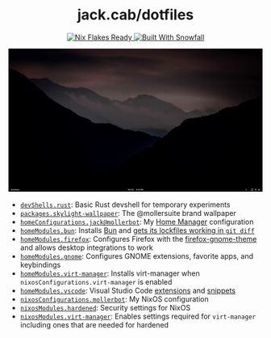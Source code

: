 <h1 align="center">jack.cab/dotfiles</h1>

<p align="center">
 <a href="https://nixos.wiki/wiki/Flakes" target="_blank">
  <img alt="Nix Flakes Ready" src="https://img.shields.io/static/v1?logo=nixos&logoColor=d8dee9&label=Nix%20Flakes&labelColor=5e81ac&message=Ready&color=d8dee9&style=for-the-badge">
</a>
 <a href="https://github.com/snowfallorg/lib" target="_blank">
  <img alt="Built With Snowfall" src="https://img.shields.io/static/v1?logoColor=d8dee9&label=Built%20With&labelColor=5e81ac&message=Snowfall&color=d8dee9&style=for-the-badge">
 </a>
</p>

![Fullscreen screenshot of a GNOME desktop. Wallpaper is Unsplash photo "silhouette of mountains during daytime" modified to make the foreground mountain pure black. JPEG artifacts are visible. GNOME's topbar has been moved to the bottom, made slightly smaller, font changed to Inter, and has the power icon removed with an X11 icon added to the right.](./screenshot.png)

* [`devShells.rust`](./packages/skylight-wallpaper/default.nix): Basic Rust devshell for temporary experiments
* [`packages.skylight-wallpaper`](./packages/skylight-wallpaper/default.nix): The @mollersuite brand wallpaper
* [`homeConfigurations.jack@mollerbot`](./homes/x86_64-linux/jack@mollerbot/default.nix): My [Home Manager](https://home-manager.dev) configuration
* [`homeModules.bun`](./modules/home/bun/default.nix): Installs [Bun](https://bun.sh) and [gets its lockfiles working in `git diff`](https://bun.sh/docs/install/lockfile#how-do-i-git-diff-bun-s-lockfile)
* [`homeModules.firefox`](./modules/home/firefox/default.nix): Configures Firefox with the [firefox-gnome-theme](https://github.com/rafaelmardojai/firefox-gnome-theme) and allows desktop integrations to work
* [`homeModules.gnome`](./modules/home/gnome/default.nix): Configures GNOME extensions, favorite apps, and keybindings
* [`homeModules.virt-manager`](./modules/home/virt-manager/default.nix): Installs virt-manager when `nixosConfigurations.virt-manager` is enabled
* [`homeModules.vscode`](./modules/vscode/default.nix): Visual Studio Code [extensions](./modules/home/vscode/extensions.nix) and [snippets](./modules/home/vscode/snippets.nix)
* [`nixosConfigurations.mollerbot`](./systems/x86_64-linux/mollerbot/default.nix): My NixOS configuration
* [`nixosModules.hardened`](./modules/nixos/hardened/default.nix): Security settings for NixOS
* [`nixosModules.virt-manager`](./modules/nixos/virt-manager/default.nix): Enables settings required for `virt-manager` including ones that are needed for hardened
